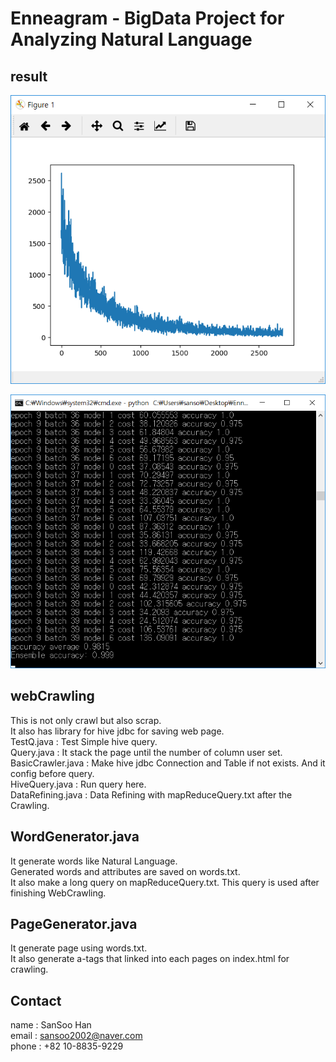 Enneagram - BigData Project for Analyzing Natural Language
==========================================================

result
------
![costGraph](result/costGraph.png)

![execution](result/execution.png)

webCrawling
----------
This is not only crawl but also scrap.<br>
It also has library for hive jdbc for saving web page.<br>
TestQ.java : Test Simple hive query.<br>
Query.java : It stack the page until the number of column user set.<br>
BasicCrawler.java : Make hive jdbc Connection and Table if not exists. And it config before query.<br>
HiveQuery.java : Run query here.<br>
DataRefining.java : Data Refining with mapReduceQuery.txt after the Crawling.

WordGenerator.java
------------------
It generate words like Natural Language.<br>
Generated words and attributes are saved on words.txt.<br>
It also make a long query on mapReduceQuery.txt. This query is used after finishing WebCrawling.

PageGenerator.java
------------------
It generate page using words.txt.<br>
It also generate a-tags that linked into each pages on index.html for crawling.

Contact
----------
name : SanSoo Han<br>
email : sansoo2002@naver.com<br>
phone : +82 10-8835-9229